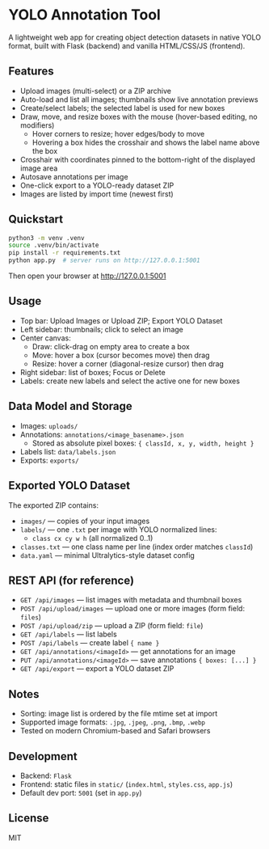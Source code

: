 # YOLO Annotation Tool

A lightweight web app for creating object detection datasets in native YOLO format, built with Flask (backend) and vanilla HTML/CSS/JS (frontend).

## Features
- Upload images (multi-select) or a ZIP archive
- Auto-load and list all images; thumbnails show live annotation previews
- Create/select labels; the selected label is used for new boxes
- Draw, move, and resize boxes with the mouse (hover-based editing, no modifiers)
  - Hover corners to resize; hover edges/body to move
  - Hovering a box hides the crosshair and shows the label name above the box
- Crosshair with coordinates pinned to the bottom-right of the displayed image area
- Autosave annotations per image
- One-click export to a YOLO-ready dataset ZIP
- Images are listed by import time (newest first)

## Quickstart
```bash
python3 -m venv .venv
source .venv/bin/activate
pip install -r requirements.txt
python app.py  # server runs on http://127.0.0.1:5001
```
Then open your browser at http://127.0.0.1:5001


## Usage
- Top bar: Upload Images or Upload ZIP; Export YOLO Dataset
- Left sidebar: thumbnails; click to select an image
- Center canvas:
  - Draw: click-drag on empty area to create a box
  - Move: hover a box (cursor becomes move) then drag
  - Resize: hover a corner (diagonal-resize cursor) then drag
- Right sidebar: list of boxes; Focus or Delete
- Labels: create new labels and select the active one for new boxes

## Data Model and Storage
- Images: `uploads/`
- Annotations: `annotations/<image_basename>.json`
  - Stored as absolute pixel boxes: `{ classId, x, y, width, height }`
- Labels list: `data/labels.json`
- Exports: `exports/`

## Exported YOLO Dataset
The exported ZIP contains:
- `images/` — copies of your input images
- `labels/` — one `.txt` per image with YOLO normalized lines:
  - `class cx cy w h` (all normalized 0..1)
- `classes.txt` — one class name per line (index order matches `classId`)
- `data.yaml` — minimal Ultralytics-style dataset config

## REST API (for reference)
- `GET /api/images` — list images with metadata and thumbnail boxes
- `POST /api/upload/images` — upload one or more images (form field: `files`)
- `POST /api/upload/zip` — upload a ZIP (form field: `file`)
- `GET /api/labels` — list labels
- `POST /api/labels` — create label `{ name }`
- `GET /api/annotations/<imageId>` — get annotations for an image
- `PUT /api/annotations/<imageId>` — save annotations `{ boxes: [...] }`
- `GET /api/export` — export a YOLO dataset ZIP

## Notes
- Sorting: image list is ordered by the file mtime set at import
- Supported image formats: `.jpg`, `.jpeg`, `.png`, `.bmp`, `.webp`
- Tested on modern Chromium-based and Safari browsers

## Development
- Backend: `Flask`
- Frontend: static files in `static/` (`index.html`, `styles.css`, `app.js`)
- Default dev port: `5001` (set in `app.py`)

## License
MIT
